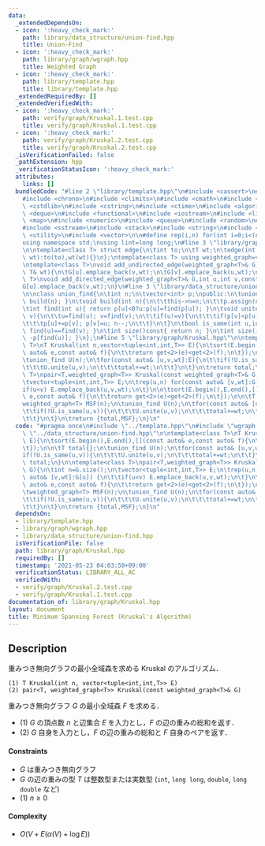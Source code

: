 ```yaml
---
data:
  _extendedDependsOn:
  - icon: ':heavy_check_mark:'
    path: library/data_structure/union-find.hpp
    title: Union-Find
  - icon: ':heavy_check_mark:'
    path: library/graph/wgraph.hpp
    title: Weighted Graph
  - icon: ':heavy_check_mark:'
    path: library/template.hpp
    title: library/template.hpp
  _extendedRequiredBy: []
  _extendedVerifiedWith:
  - icon: ':heavy_check_mark:'
    path: verify/graph/Kruskal.1.test.cpp
    title: verify/graph/Kruskal.1.test.cpp
  - icon: ':heavy_check_mark:'
    path: verify/graph/Kruskal.2.test.cpp
    title: verify/graph/Kruskal.2.test.cpp
  _isVerificationFailed: false
  _pathExtension: hpp
  _verificationStatusIcon: ':heavy_check_mark:'
  attributes:
    links: []
  bundledCode: "#line 2 \"library/template.hpp\"\n#include <cassert>\n#include <cctype>\n\
    #include <chrono>\n#include <climits>\n#include <cmath>\n#include <cstdio>\n#include\
    \ <cstdlib>\n#include <cstring>\n#include <ctime>\n#include <algorithm>\n#include\
    \ <deque>\n#include <functional>\n#include <iostream>\n#include <limits>\n#include\
    \ <map>\n#include <numeric>\n#include <queue>\n#include <random>\n#include <set>\n\
    #include <sstream>\n#include <stack>\n#include <string>\n#include <tuple>\n#include\
    \ <utility>\n#include <vector>\n\n#define rep(i,n) for(int i=0;i<(n);i++)\n\n\
    using namespace std;\nusing lint=long long;\n#line 3 \"library/graph/wgraph.hpp\"\
    \n\ntemplate<class T> struct edge{\n\tint to;\n\tT wt;\n\tedge(int to,const T&\
    \ wt):to(to),wt(wt){}\n};\ntemplate<class T> using weighted_graph=vector<vector<edge<T>>>;\n\
    \ntemplate<class T>\nvoid add_undirected_edge(weighted_graph<T>& G,int u,int v,const\
    \ T& wt){\n\tG[u].emplace_back(v,wt);\n\tG[v].emplace_back(u,wt);\n}\n\ntemplate<class\
    \ T>\nvoid add_directed_edge(weighted_graph<T>& G,int u,int v,const T& wt){\n\t\
    G[u].emplace_back(v,wt);\n}\n#line 3 \"library/data_structure/union-find.hpp\"\
    \n\nclass union_find{\n\tint n;\n\tvector<int> p;\npublic:\n\tunion_find(int n=0){\
    \ build(n); }\n\tvoid build(int n){\n\t\tthis->n=n;\n\t\tp.assign(n,-1);\n\t}\n\
    \tint find(int u){ return p[u]<0?u:p[u]=find(p[u]); }\n\tvoid unite(int u,int\
    \ v){\n\t\tu=find(u); v=find(v);\n\t\tif(u!=v){\n\t\t\tif(p[v]<p[u]) swap(u,v);\n\
    \t\t\tp[u]+=p[v]; p[v]=u; n--;\n\t\t}\n\t}\n\tbool is_same(int u,int v){ return\
    \ find(u)==find(v); }\n\tint size()const{ return n; }\n\tint size(int u){ return\
    \ -p[find(u)]; }\n};\n#line 5 \"library/graph/Kruskal.hpp\"\n\ntemplate<class\
    \ T>\nT Kruskal(int n,vector<tuple<int,int,T>> E){\n\tsort(E.begin(),E.end(),[](const\
    \ auto& e,const auto& f){\n\t\treturn get<2>(e)<get<2>(f);\n\t});\n\n\tT total{};\n\
    \tunion_find U(n);\n\tfor(const auto& [u,v,wt]:E){\n\t\tif(!U.is_same(u,v)){\n\
    \t\t\tU.unite(u,v);\n\t\t\ttotal+=wt;\n\t\t}\n\t}\n\treturn total;\n}\n\ntemplate<class\
    \ T>\npair<T,weighted_graph<T>> Kruskal(const weighted_graph<T>& G){\n\tint n=G.size();\n\
    \tvector<tuple<int,int,T>> E;\n\trep(u,n) for(const auto& [v,wt]:G[u]) {\n\t\t\
    if(u<v) E.emplace_back(u,v,wt);\n\t}\n\n\tsort(E.begin(),E.end(),[](const auto&\
    \ e,const auto& f){\n\t\treturn get<2>(e)<get<2>(f);\n\t});\n\n\tT total{};\n\t\
    weighted_graph<T> MSF(n);\n\tunion_find U(n);\n\tfor(const auto& [u,v,wt]:E){\n\
    \t\tif(!U.is_same(u,v)){\n\t\t\tU.unite(u,v);\n\t\t\ttotal+=wt;\n\t\t\tadd_undirected_edge(MSF,u,v,wt);\n\
    \t\t}\n\t}\n\treturn {total,MSF};\n}\n"
  code: "#pragma once\n#include \"../template.hpp\"\n#include \"wgraph.hpp\"\n#include\
    \ \"../data_structure/union-find.hpp\"\n\ntemplate<class T>\nT Kruskal(int n,vector<tuple<int,int,T>>\
    \ E){\n\tsort(E.begin(),E.end(),[](const auto& e,const auto& f){\n\t\treturn get<2>(e)<get<2>(f);\n\
    \t});\n\n\tT total{};\n\tunion_find U(n);\n\tfor(const auto& [u,v,wt]:E){\n\t\t\
    if(!U.is_same(u,v)){\n\t\t\tU.unite(u,v);\n\t\t\ttotal+=wt;\n\t\t}\n\t}\n\treturn\
    \ total;\n}\n\ntemplate<class T>\npair<T,weighted_graph<T>> Kruskal(const weighted_graph<T>&\
    \ G){\n\tint n=G.size();\n\tvector<tuple<int,int,T>> E;\n\trep(u,n) for(const\
    \ auto& [v,wt]:G[u]) {\n\t\tif(u<v) E.emplace_back(u,v,wt);\n\t}\n\n\tsort(E.begin(),E.end(),[](const\
    \ auto& e,const auto& f){\n\t\treturn get<2>(e)<get<2>(f);\n\t});\n\n\tT total{};\n\
    \tweighted_graph<T> MSF(n);\n\tunion_find U(n);\n\tfor(const auto& [u,v,wt]:E){\n\
    \t\tif(!U.is_same(u,v)){\n\t\t\tU.unite(u,v);\n\t\t\ttotal+=wt;\n\t\t\tadd_undirected_edge(MSF,u,v,wt);\n\
    \t\t}\n\t}\n\treturn {total,MSF};\n}\n"
  dependsOn:
  - library/template.hpp
  - library/graph/wgraph.hpp
  - library/data_structure/union-find.hpp
  isVerificationFile: false
  path: library/graph/Kruskal.hpp
  requiredBy: []
  timestamp: '2021-05-23 04:03:50+09:00'
  verificationStatus: LIBRARY_ALL_AC
  verifiedWith:
  - verify/graph/Kruskal.2.test.cpp
  - verify/graph/Kruskal.1.test.cpp
documentation_of: library/graph/Kruskal.hpp
layout: document
title: Minimum Spanning Forest (Kruskal's Algorithm)
---
```


## Description
重みつき無向グラフの最小全域森を求める Kruskal のアルゴリズム．
```
(1) T Kruskal(int n, vector<tuple<int,int,T>> E)
(2) pair<T, weighted_graph<T>> Kruskal(const weighted_graph<T>& G)
```
重みつき無向グラフ $G$ の最小全域森 $F$ を求める．
- (1) $G$ の頂点数 $n$ と辺集合 $E$ を入力とし，$F$ の辺の重みの総和を返す．
- (2) $G$ 自身を入力とし，$F$ の辺の重みの総和と $F$ 自身のペアを返す．

#### Constraints
- $G$ は重みつき無向グラフ
- $G$ の辺の重みの型 $T$ は整数型または実数型 (``int``, ``long long``, ``double``, ``long double`` など)
- (1) $n\ge0$

#### Complexity
- $O(V+E(\alpha(V)+\log E))$
